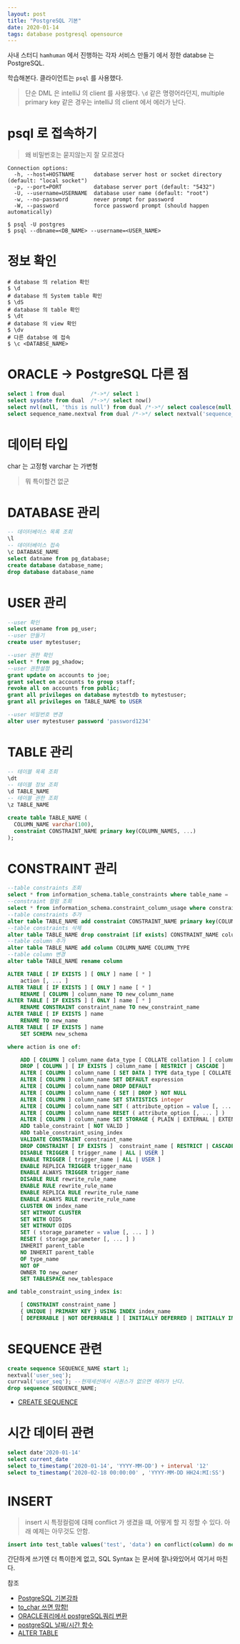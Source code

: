 ```yaml
---
layout: post
title: "PostgreSQL 기본"
date: 2020-01-14
tags: database postgresql opensource 
---
```


사내 스터디 `hamhuman` 에서 진행하는 각자 서비스 만들기 에서 정한 databse 는 PostgreSQL.

학습해본다. 클라이언트는 `psql` 를 사용했다.
> 단순 DML 은 intelliJ 의 client 를 사용했다. `\d` 같은 명령어라던지, multiple primary key 같은 경우는 intelliJ 의 client 에서 에러가 난다.

# psql 로 접속하기

> 왜 비밀번호는 묻지않는지 잘 모르겠다

``` shell
Connection options:
  -h, --host=HOSTNAME      database server host or socket directory (default: "local socket")
  -p, --port=PORT          database server port (default: "5432")
  -U, --username=USERNAME  database user name (default: "root")
  -w, --no-password        never prompt for password
  -W, --password           force password prompt (should happen automatically)

$ psql -U postgres
$ psql --dbname=<DB_NAME> --username=<USER_NAME>
```

# 정보 확인

```
# database 의 relation 확인
$ \d
# database 의 System table 확인
$ \dS
# database 의 table 확인
$ \dt
# database 의 view 확인
$ \dv
# 다른 databse 에 접속
$ \c <DATABSE_NAME>
```
# ORACLE -> PostgreSQL 다른 점

``` sql
select 1 from dual        /*->*/ select 1
select sysdate from dual  /*->*/ select now()
select nvl(null, 'this is null') from dual /*->*/ select coalesce(null, 'this is null')
select sequence_name.nextval from dual /*->*/ select nextval('sequence_name')
```

# 데이터 타입

char 는 고정형
varchar 는 가변형
> 뭐 특이할건 없군

# DATABASE 관리

``` sql
-- 데이터베이스 목록 조회
\l
-- 데이터베이스 접속
\c DATABASE_NAME
select datname from pg_database;
create database database_name;
drop database database_name
```

# USER 관리

``` sql
--user 확인
select usename from pg_user;
--user 만들기
create user mytestuser;

--user 권한 확인
select * from pg_shadow;
--user 권한설정
grant update on accounts to joe;
grant select on accounts to group staff;
revoke all on accounts from public;
grant all privileges on database mytestdb to mytestuser;
grant all privileges on TABLE_NAME to USER

--user 비밀번호 변경
alter user mytestuser password 'password1234'

```
# TABLE 관리
``` sql
-- 테이블 목록 조회
\dt
-- 테이블 정보 조회
\d TABLE_NAME
-- 테이블 권한 조회
\z TABLE_NAME

create table TABLE_NAME (
  COLUMN_NAME varchar(100),
  constraint CONSTRAINT_NAME primary key(COLUMN_NAMES, ...)
);
```

# CONSTRAINT 관리
``` sql
--table constraints 조회
select * from information_schema.table_constraints where table_name = 'TABLE_NAME'
--constraint 컬럼 조회
select * from information_schema.constraint_column_usage where constraint_name = 'CONSTRAINT_NAME';
--table constraints 추가
alter table TABLE_NAME add constraint CONSTRAINT_NAME primary key(COLUMN_NAMES, ...);
--table constraints 삭제
alter table TABLE_NAME drop constraint [if exists] CONSTRAINT_NAME column_name [restrict | cascade]
--table column 추가
alter table TABLE_NAME add column COLUMN_NAME COLUMN_TYPE
--table column 변경
alter table TABLE_NAME rename column

ALTER TABLE [ IF EXISTS ] [ ONLY ] name [ * ]
    action [, ... ]
ALTER TABLE [ IF EXISTS ] [ ONLY ] name [ * ]
    RENAME [ COLUMN ] column_name TO new_column_name
ALTER TABLE [ IF EXISTS ] [ ONLY ] name [ * ]
    RENAME CONSTRAINT constraint_name TO new_constraint_name
ALTER TABLE [ IF EXISTS ] name
    RENAME TO new_name
ALTER TABLE [ IF EXISTS ] name
    SET SCHEMA new_schema

where action is one of:

    ADD [ COLUMN ] column_name data_type [ COLLATE collation ] [ column_constraint [ ... ] ]
    DROP [ COLUMN ] [ IF EXISTS ] column_name [ RESTRICT | CASCADE ]
    ALTER [ COLUMN ] column_name [ SET DATA ] TYPE data_type [ COLLATE collation ] [ USING expression ]
    ALTER [ COLUMN ] column_name SET DEFAULT expression
    ALTER [ COLUMN ] column_name DROP DEFAULT
    ALTER [ COLUMN ] column_name { SET | DROP } NOT NULL
    ALTER [ COLUMN ] column_name SET STATISTICS integer
    ALTER [ COLUMN ] column_name SET ( attribute_option = value [, ... ] )
    ALTER [ COLUMN ] column_name RESET ( attribute_option [, ... ] )
    ALTER [ COLUMN ] column_name SET STORAGE { PLAIN | EXTERNAL | EXTENDED | MAIN }
    ADD table_constraint [ NOT VALID ]
    ADD table_constraint_using_index
    VALIDATE CONSTRAINT constraint_name
    DROP CONSTRAINT [ IF EXISTS ]  constraint_name [ RESTRICT | CASCADE ]
    DISABLE TRIGGER [ trigger_name | ALL | USER ]
    ENABLE TRIGGER [ trigger_name | ALL | USER ]
    ENABLE REPLICA TRIGGER trigger_name
    ENABLE ALWAYS TRIGGER trigger_name
    DISABLE RULE rewrite_rule_name
    ENABLE RULE rewrite_rule_name
    ENABLE REPLICA RULE rewrite_rule_name
    ENABLE ALWAYS RULE rewrite_rule_name
    CLUSTER ON index_name
    SET WITHOUT CLUSTER
    SET WITH OIDS
    SET WITHOUT OIDS
    SET ( storage_parameter = value [, ... ] )
    RESET ( storage_parameter [, ... ] )
    INHERIT parent_table
    NO INHERIT parent_table
    OF type_name
    NOT OF
    OWNER TO new_owner
    SET TABLESPACE new_tablespace

and table_constraint_using_index is:

    [ CONSTRAINT constraint_name ]
    { UNIQUE | PRIMARY KEY } USING INDEX index_name
    [ DEFERRABLE | NOT DEFERRABLE ] [ INITIALLY DEFERRED | INITIALLY IMMEDIATE ]
```

# SEQUENCE 관련

``` sql
create sequence SEQUENCE_NAME start 1;
nextval('user_seq');
currval('user_seq'); --현재세션에서 시퀀스가 없으면 에러가 난다.
drop sequence SEQUENCE_NAME;
```

- [CREATE SEQUENCE](https://www.postgresql.org/docs/9.5/sql-createsequence.html)

# 시간 데이터 관련

``` sql
select date'2020-01-14'
select current_date
select to_timestamp('2020-01-14', 'YYYY-MM-DD') + interval '12'
select to_timestamp('2020-02-18 00:00:00' , 'YYYY-MM-DD HH24:MI:SS')
```

# INSERT

> insert 시 특정컬럼에 대해 conflict 가 생겼을 떄, 어떻게 할 지 정할 수 있다. 아래 예제는 아무것도 안함.
``` sql
insert into test_table values('test', 'data') on conflict(column) do nothing;
```

간단하게 쓰기엔 더 특이한게 없고, SQL Syntax 는 문서에 잘나와있어서 여기서 마친다.





참조
- [PostgreSQL 기본강좌](http://www.gurubee.net/postgresql/basic)
- [to_char 쓰면 망함!](https://hamait.tistory.com/208)
- [ORACLE쿼리에서 postgreSQL쿼리 변환 ](https://m.blog.naver.com/PostView.nhn?blogId=wiseyoun07&logNo=221135110180&proxyReferer=https%3A%2F%2Fwww.google.com%2F)
- [postgreSQL 날짜/시간 함수](https://walkingfox.tistory.com/90)
- [ALTER TABLE](https://www.postgresql.org/docs/9.5/sql-altertable.html)
